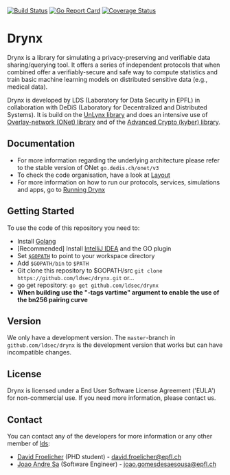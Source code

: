 [![Build Status](https://travis-ci.org/ldsec/drynx.svg?branch=master)](https://travis-ci.org/ldsec/drynx) [![Go Report Card](https://goreportcard.com/badge/github.com/ldsec/drynx)](https://goreportcard.com/report/github.com/ldsec/drynx) [![Coverage Status](https://coveralls.io/repos/github/ldsec/drynx/badge.svg?branch=master)](https://coveralls.io/github/ldsec/drynx?branch=master)
# Drynx
Drynx is a library for simulating a privacy-preserving and verifiable data sharing/querying tool. It offers a series of independent protocols that when combined offer a verifiably-secure and safe way to compute statistics and train basic machine learning models on distributed sensitive data (e.g., medical data).

Drynx is developed by LDS (Laboratory for Data Security in EPFL) in collaboration with DeDiS (Laboratory for Decentralized and Distributed Systems). It is build on the [UnLynx library](https://github.com/ldsec/unlynx) and does an intensive use of [Overlay-network (ONet) library](https://go.dedis.ch/onet/v3) and of the [Advanced Crypto (kyber) library](https://go.dedis.ch/kyber/v3).

## Documentation

* For more information regarding the underlying architecture please refer to the stable version of ONet `go.dedis.ch/onet/v3`
* To check the code organisation, have a look at [Layout](https://github.com/ldsec/drynx/wiki/Layout)
* For more information on how to run our protocols, services, simulations and apps, go to [Running Drynx](https://github.com/ldsec/drynx/wiki/Running-Drynx)

## Getting Started

To use the code of this repository you need to:

- Install [Golang](https://golang.org/doc/install)
- [Recommended] Install [IntelliJ IDEA](https://www.jetbrains.com/idea/) and the GO plugin
- Set [`$GOPATH`](https://golang.org/doc/code.html#GOPATH) to point to your workspace directory
- Add `$GOPATH/bin` to `$PATH`
- Git clone this repository to $GOPATH/src `git clone https://github.com/ldsec/drynx.git` or...
- go get repository: `go get github.com/ldsec/drynx`
- **When building use the "-tags vartime" argument to enable the use of the bn256 pairing curve**

## Version

We only have a development version. The `master`-branch in `github.com/ldsec/drynx` is the development version that works but can have incompatible changes.

## License

Drynx is licensed under a End User Software License Agreement ('EULA') for non-commercial use. If you need more information, please contact us.

## Contact
You can contact any of the developers for more information or any other member of [lds](https://search.epfl.ch/?filter=unit&q=lds):

* [David Froelicher](https://github.com/froelich) (PHD student) - david.froelicher@epfl.ch
* [Joao Andre Sa](https://github.com/JoaoAndreSa) (Software Engineer) - joao.gomesdesaesousa@epfl.ch

